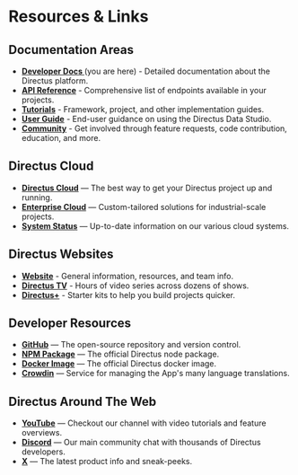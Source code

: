 # Resources & Links

## Documentation Areas

- **[Developer Docs ](/)** (you are here) - Detailed documentation about the Directus platform.
- **[API Reference](/api-reference)** - Comprehensive list of endpoints available in your projects.
- **[Tutorials](/tutorials)** - Framework, project, and other implementation guides.
- **[User Guide](/user-guide)** - End-user guidance on using the Directus Data Studio.
- **[Community](/community)** - Get involved through feature requests, code contribution, education, and more.

## Directus Cloud

- **[Directus Cloud](https://directus.cloud)** — The best way to get your Directus project up and running.
- **[Enterprise Cloud](https://directus.io/contact)** — Custom-tailored solutions for industrial-scale projects.
- **[System Status](https://status.directus.cloud)** — Up-to-date information on our various cloud systems.

## Directus Websites

- **[Website](https://directus.io)** - General information, resources, and team info.
- **[Directus TV](https://directus.io/tv)** - Hours of video series across dozens of shows.
- **[Directus+](https://directus.io/plus)** - Starter kits to help you build projects quicker.

## Developer Resources

- **[GitHub](https://github.com/directus/directus)** — The open-source repository and version control.
- **[NPM Package](https://www.npmjs.com/package/directus)** — The official Directus node package.
- **[Docker Image](https://hub.docker.com/r/directus/directus)** — The official Directus docker image.
- **[Crowdin](https://locales.directus.io)** — Service for managing the App's many language translations.

## Directus Around The Web

- **[YouTube](https://www.youtube.com/c/DirectusVideos)** — Checkout our channel with video tutorials and feature overviews.
- **[Discord](https://directus.chat)** — Our main community chat with thousands of Directus developers.
- **[X](https://x.com/directus)** — The latest product info and sneak-peeks.
